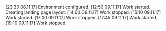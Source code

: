 [23:30 08.11.17] Environment configured.
[12:50 09.11.17] Work started. Creating landing page layout.
[14:00 09.11.17] Work stopped.
[15:10 09.11.17] Work started.
[17:00 09.11.17] Work stopped.
[17:45 09.11.17] Work started.
[19:10 09.11.17] Work stopped.
